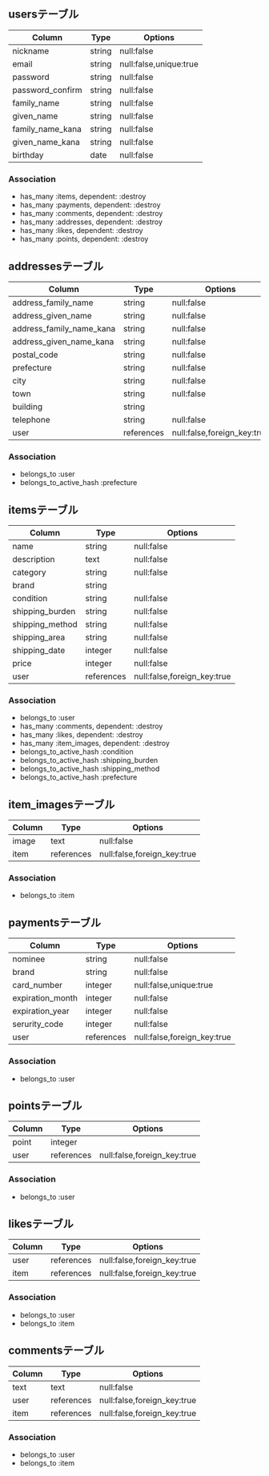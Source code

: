 ## usersテーブル

|Column|Type|Options|
|------|----|-------|
|nickname|string|null:false|
|email|string|null:false,unique:true|
|password|string|null:false|
|password_confirm|string|null:false|
|family_name|string|null:false|
|given_name|string|null:false|
|family_name_kana|string|null:false|
|given_name_kana|string|null:false|
|birthday|date|null:false|

### Association
- has_many :items, dependent: :destroy
- has_many :payments, dependent: :destroy
- has_many :comments, dependent: :destroy
- has_many :addresses, dependent: :destroy
- has_many :likes, dependent: :destroy
- has_many :points, dependent: :destroy

## addressesテーブル
|Column|Type|Options|
|------|----|-------|
|address_family_name|string|null:false|
|address_given_name|string|null:false|
|address_family_name_kana|string|null:false|
|address_given_name_kana|string|null:false|
|postal_code|string|null:false|
|prefecture|string|null:false|
|city|string|null:false|
|town|string|null:false|
|building|string||
|telephone|string|null:false|
|user|references|null:false,foreign_key:true|

### Association
- belongs_to :user
- belongs_to_active_hash :prefecture

## itemsテーブル
|Column|Type|Options|
|------|----|-------|
|name|string|null:false|
|description|text|null:false|
|category|string|null:false|
|brand|string||
|condition|string|null:false|
|shipping_burden|string|null:false|
|shipping_method|string|null:false|
|shipping_area|string|null:false|
|shipping_date|integer|null:false|
|price|integer|null:false|
|user|references|null:false,foreign_key:true|

### Association
- belongs_to :user
- has_many :comments, dependent: :destroy
- has_many :likes, dependent: :destroy
- has_many :item_images, dependent: :destroy
- belongs_to_active_hash :condition
- belongs_to_active_hash :shipping_burden
- belongs_to_active_hash :shipping_method
- belongs_to_active_hash :prefecture


## item_imagesテーブル
|Column|Type|Options|
|------|----|-------|
|image|text|null:false|
|item|references|null:false,foreign_key:true|

### Association
- belongs_to :item

## paymentsテーブル
|Column|Type|Options|
|------|----|-------|
|nominee|string|null:false|
|brand|string|null:false|
|card_number|integer|null:false,unique:true|
|expiration_month|integer|null:false|
|expiration_year|integer|null:false|
|serurity_code|integer|null:false|
|user|references|null:false,foreign_key:true|

### Association
- belongs_to :user

## pointsテーブル
|Column|Type|Options|
|------|----|-------|
|point|integer||
|user|references|null:false,foreign_key:true|

### Association
- belongs_to :user

## likesテーブル
|Column|Type|Options|
|------|----|-------|
|user|references|null:false,foreign_key:true|
|item|references|null:false,foreign_key:true|

### Association
- belongs_to :user
- belongs_to :item

## commentsテーブル
|Column|Type|Options|
|------|----|-------|
|text|text|null:false|
|user|references|null:false,foreign_key:true|
|item|references|null:false,foreign_key:true|

### Association
- belongs_to :user
- belongs_to :item